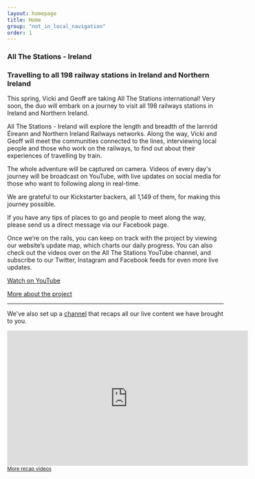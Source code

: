 ```yaml
---
layout: homepage
title: Home
group: "not_in_local_navigation"
order: 1
---
```


<h3><strong>All The Stations - Ireland</strong></h3>
<h3>Travelling to all 198 railway stations in Ireland and Northern Ireland</h3>
<p>This spring, Vicki and Geoff are taking All The Stations international! Very soon, the duo will embark on a journey to visit all 198 railways stations in Ireland and Northern Ireland.</p>

<p>All The Stations - Ireland will explore the length and breadth of the Iarnród Éireann and Northern Ireland Railways networks. Along the way, Vicki and Geoff will meet the communities connected to the lines, interviewing local people and those who work on the railways, to find out about their experiences of travelling by train.</p> 

<p>The whole adventure will be captured on camera. Videos of every day's journey will be broadcast on YouTube, with live updates on social media for those who want to following along in real-time.</p>

<p>We are grateful to our Kickstarter backers, all 1,149 of them, for making this journey possible.<p>

<p>If you have any tips of places to go and people to meet along the way, please send us a direct message via our Facebook page.<p>

<p>Once we’re on the rails, you can keep on track with the project by viewing our website’s update map, which charts our daily progress. You can also check out the videos over on the All The Stations YouTube channel, and subscribe to our Twitter, Instagram and Facebook feeds for even more live updates.</p>

<p><a class="button readmore margin-bottom-none" href="http://www.youtube.com/allthestations"><i class="fa fa-youtube-play" aria-hidden="true"></i> Watch on YouTube</a></p>
<p><a class="readmore" href="/about">More about the project</a></p>
<hr/>
<p>We've also set up a <a href="https://www.youtube.com/channel/UCV9iG52K1qGR1jv00oDBI4w">channel</a> that recaps all our live content we have brought to you.</p>
<div class="videoWrapper">
	<iframe width="560" height="315" src="https://www.youtube.com/embed/videoseries?list=PLHZ5cT1o1xLLugl6FeURrqedYZmbGAdIx&enablejsapi=1&origin=http%3A%2F%2Fwww.allthestations.co.uk" frameborder="0" allowfullscreen></iframe>
</div>
<small><a class="read-more" href="https://www.youtube.com/watch?v=hEm99r1vRq0&index=27&list=PLHZ5cT1o1xLLugl6FeURrqedYZmbGAdIx">More recap videos</a></small>
